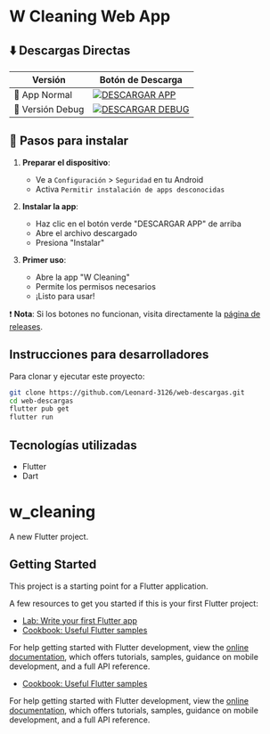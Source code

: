 # W Cleaning Web App

## ⬇️ Descargas Directas

| Versión | Botón de Descarga |
|---------|------------------|
| 📱 App Normal | [![DESCARGAR APP](https://img.shields.io/badge/DESCARGAR-APP%20RELEASE-success?style=for-the-badge)](https://github.com/Leonard-3126/web-descargas/releases/download/v1.0.0/app-release.apk) |
| 🔧 Versión Debug | [![DESCARGAR DEBUG](https://img.shields.io/badge/DESCARGAR-DEBUG-orange?style=for-the-badge)](https://github.com/Leonard-3126/web-descargas/releases/download/v1.0.0/app-debug.apk) |

## 📱 Pasos para instalar

1. **Preparar el dispositivo**:
   - Ve a `Configuración` > `Seguridad` en tu Android
   - Activa `Permitir instalación de apps desconocidas`

2. **Instalar la app**:
   - Haz clic en el botón verde "DESCARGAR APP" de arriba
   - Abre el archivo descargado
   - Presiona "Instalar"

3. **Primer uso**:
   - Abre la app "W Cleaning"
   - Permite los permisos necesarios
   - ¡Listo para usar!

❗ **Nota**: Si los botones no funcionan, visita directamente la [página de releases](https://github.com/Leonard-3126/web-descargas/releases).

## Instrucciones para desarrolladores

Para clonar y ejecutar este proyecto:

```bash
git clone https://github.com/Leonard-3126/web-descargas.git
cd web-descargas
flutter pub get
flutter run
```

## Tecnologías utilizadas

- Flutter
- Dart

# w_cleaning

A new Flutter project.

## Getting Started

This project is a starting point for a Flutter application.

A few resources to get you started if this is your first Flutter project:

- [Lab: Write your first Flutter app](https://docs.flutter.dev/get-started/codelab)
- [Cookbook: Useful Flutter samples](https://docs.flutter.dev/cookbook)

For help getting started with Flutter development, view the
[online documentation](https://docs.flutter.dev/), which offers tutorials,
samples, guidance on mobile development, and a full API reference.
- [Cookbook: Useful Flutter samples](https://docs.flutter.dev/cookbook)

For help getting started with Flutter development, view the
[online documentation](https://docs.flutter.dev/), which offers tutorials,
samples, guidance on mobile development, and a full API reference.
